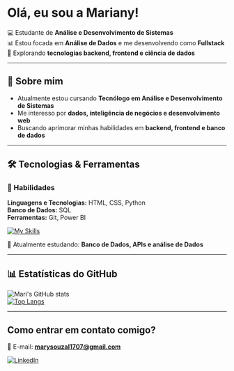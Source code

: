# Olá, eu sou a Mariany!  

💻 Estudante de **Análise e Desenvolvimento de Sistemas**  
📊 Estou focada em **Análise de Dados** e me desenvolvendo como **Fullstack**  
🚀 Explorando **tecnologias backend, frontend e ciência de dados**  

---

## 🌟 Sobre mim  
- Atualmente estou cursando **Tecnólogo em Análise e Desenvolvimento de Sistemas**  
- Me interesso por **dados, inteligência de negócios e desenvolvimento web**  
- Buscando aprimorar minhas habilidades em **backend, frontend e banco de dados**  

---

## 🛠️ Tecnologias & Ferramentas  
### 🔹 Habilidades  
 **Linguagens e Tecnologias:** HTML, CSS, Python  
 **Banco de Dados:** SQL  
 **Ferramentas:** Git, Power BI  

[![My Skills](https://skillicons.dev/icons?i=html,css,python,git,sql)](https://skillicons.dev)  

📌 Atualmente estudando: **Banco de Dados, APIs e análise de Dados**  

---

## 📊 Estatísticas do GitHub  
![Mari's GitHub stats](https://github-readme-stats.vercel.app/api?username=MariSouza1&show_icons=true&theme=dracula)  
[![Top Langs](https://github-readme-stats.vercel.app/api/top-langs/?username=MariSouza1&layout=compact&theme=dracula)](https://github.com/anuraghazra/github-readme-stats)

---

## Como entrar em contato comigo?  
📧 E-mail: **marysouzal1707@gmail.com**  

[![LinkedIn](https://img.shields.io/badge/LinkedIn-0077B5?style=for-the-badge&logo=linkedin&logoColor=white)](https://www.linkedin.com/in/mariany-souza/)  


